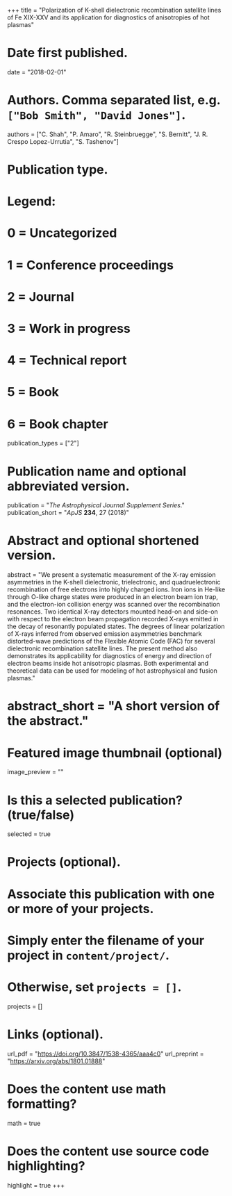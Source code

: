 +++
title = "Polarization of K-shell dielectronic recombination satellite lines of Fe XIX-XXV and its application for diagnostics of anisotropies of hot plasmas"

# Date first published.
date = "2018-02-01"

# Authors. Comma separated list, e.g. `["Bob Smith", "David Jones"]`.
authors = ["C. Shah", "P. Amaro", "R. Steinbruegge", "S. Bernitt", "J. R. Crespo Lopez-Urrutia", "S. Tashenov"]

# Publication type.
# Legend:
# 0 = Uncategorized
# 1 = Conference proceedings
# 2 = Journal
# 3 = Work in progress
# 4 = Technical report
# 5 = Book
# 6 = Book chapter
publication_types = ["2"]

# Publication name and optional abbreviated version.
publication = "*The Astrophysical Journal Supplement Series*."
publication_short = "*ApJS* **234**, 27 (2018)"

# Abstract and optional shortened version.
abstract = "We present a systematic measurement of the X-ray emission asymmetries in the K-shell dielectronic, trielectronic, and quadruelectronic recombination of free electrons into highly charged ions. Iron ions in He-like through O-like charge states were produced in an electron beam ion trap, and the electron-ion collision energy was scanned over the recombination resonances. Two identical X-ray detectors mounted head-on and side-on with respect to the electron beam propagation recorded X-rays emitted in the decay of resonantly populated states. The degrees of linear polarization of X-rays inferred from observed emission asymmetries benchmark distorted-wave predictions of the Flexible Atomic Code (FAC) for several dielectronic recombination satellite lines. The present method also demonstrates its applicability for diagnostics of energy and direction of electron beams inside hot anisotropic plasmas. Both experimental and theoretical data can be used for modeling of hot astrophysical and fusion plasmas."
# abstract_short = "A short version of the abstract."

# Featured image thumbnail (optional)
image_preview = ""

# Is this a selected publication? (true/false)
selected = true

# Projects (optional).
#   Associate this publication with one or more of your projects.
#   Simply enter the filename of your project in `content/project/`.
#   Otherwise, set `projects = []`.
projects = []

# Links (optional).
url_pdf = "https://doi.org/10.3847/1538-4365/aaa4c0"
url_preprint = "https://arxiv.org/abs/1801.01888"

# Does the content use math formatting?
math = true

# Does the content use source code highlighting?
highlight = true
+++
